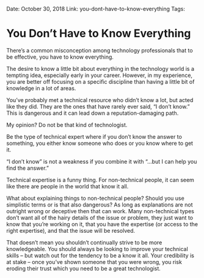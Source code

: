 Date: October 30, 2018
Link: you-dont-have-to-know-everything
Tags:

You Don’t Have to Know Everything
=================================

There’s a common misconception among technology professionals that to be effective, you have to know everything.

The desire to know a little bit about everything in the technology world is a tempting idea, especially early in your career. However, in my experience, you are better off focusing on a specific discipline than having a little bit of knowledge in a lot of areas.

You’ve probably met a technical resource who didn’t know a lot, but acted like they did. They are the ones that have rarely ever said, “I don’t know.” This is dangerous and it can lead down a reputation-damaging path.

My opinion? Do not be that kind of technologist.

Be the type of technical expert where if you don’t know the answer to something, you either know someone who does or you know where to get it.

“I don’t know” is not a weakness if you combine it with “…but I can help you find the answer.”

Technical expertise is a funny thing. For non-technical people, it can seem like there are people in the world that know it all.

What about explaining things to non-technical people? Should you use simplistic terms or is that also dangerous? As long as explanations are not outright wrong or deceptive then that can work. Many non-technical types don’t want all of the hairy details of the issue or problem, they just want to know that you’re working on it, that you have the expertise (or access to the right expertise), and that the issue will be resolved.

That doesn’t mean you shouldn’t continually strive to be more knowledgeable. You should always be looking to improve your technical skills – but watch out for the tendency to be a know it all. Your credibility is at stake – once you’ve shown someone that you were wrong, you risk eroding their trust which you need to be a great technologist.
